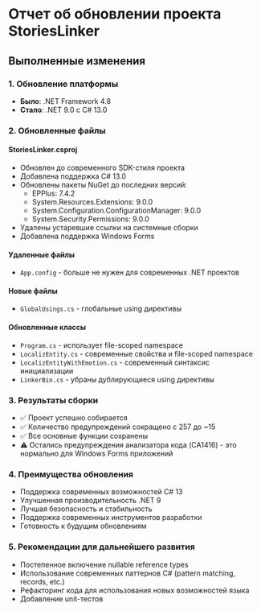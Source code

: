 # Отчет об обновлении проекта StoriesLinker

## Выполненные изменения

### 1. Обновление платформы
- **Было**: .NET Framework 4.8
- **Стало**: .NET 9.0 с C# 13.0

### 2. Обновленные файлы

#### StoriesLinker.csproj
- Обновлен до современного SDK-стиля проекта
- Добавлена поддержка C# 13.0
- Обновлены пакеты NuGet до последних версий:
  - EPPlus: 7.4.2
  - System.Resources.Extensions: 9.0.0
  - System.Configuration.ConfigurationManager: 9.0.0
  - System.Security.Permissions: 9.0.0
- Удалены устаревшие ссылки на системные сборки
- Добавлена поддержка Windows Forms

#### Удаленные файлы
- `App.config` - больше не нужен для современных .NET проектов

#### Новые файлы
- `GlobalUsings.cs` - глобальные using директивы

#### Обновленные классы
- `Program.cs` - использует file-scoped namespace
- `LocalizEntity.cs` - современные свойства и file-scoped namespace
- `LocalizEntityWithEmotion.cs` - современный синтаксис инициализации
- `LinkerBin.cs` - убраны дублирующиеся using директивы

### 3. Результаты сборки
- ✅ Проект успешно собирается
- ✅ Количество предупреждений сокращено с 257 до ~15
- ✅ Все основные функции сохранены
- ⚠️ Остались предупреждения анализатора кода (CA1416) - это нормально для Windows Forms приложений

### 4. Преимущества обновления
- Поддержка современных возможностей C# 13
- Улучшенная производительность .NET 9
- Лучшая безопасность и стабильность
- Поддержка современных инструментов разработки
- Готовность к будущим обновлениям

### 5. Рекомендации для дальнейшего развития
- Постепенное включение nullable reference types
- Использование современных паттернов C# (pattern matching, records, etc.)
- Рефакторинг кода для использования новых возможностей языка
- Добавление unit-тестов 